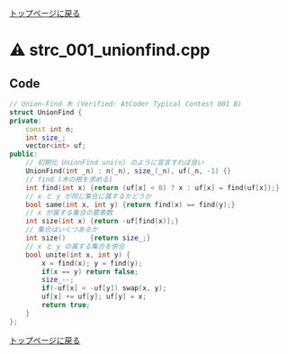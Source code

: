 <!-- mathjax config similar to math.stackexchange -->
<script type="text/javascript"
  src="https://cdn.mathjax.org/mathjax/latest/MathJax.js?config=TeX-AMS-MML_HTMLorMML">
</script>
<script type="text/x-mathjax-config">
  MathJax.Hub.Config({
    TeX: { equationNumbers: { autoNumber: "AMS" }},
    tex2jax: {
      inlineMath: [ ['$','$'] ],
      processEscapes: true
    },
    "HTML-CSS": { matchFontHeight: false },
    displayAlign: "left",
    displayIndent: "2em"
  });
</script>

<script type="text/javascript" src="https://cdnjs.cloudflare.com/ajax/libs/jquery/3.4.1/jquery.min.js"></script>
<link rel="stylesheet" href="../css/copy-button.css" />
<script type="text/javascript" src="../js/balloons.js"></script>
<script type="text/javascript" src="../js/copy-button.js"></script>



[トップページに戻る](../index.html)

# :warning: strc\_001\_unionfind.cpp

## Code

```cpp
// Union-Find 木 (Verified: AtCoder Typical Contest 001 B)
struct UnionFind {
private:
    const int n;
    int size_;
    vector<int> uf;
public:
    // 初期化 UnionFind uni(n) のように宣言すれば良い
    UnionFind(int _n) : n(_n), size_(_n), uf(_n, -1) {}
    // find (木の根を求める)
    int find(int x) {return (uf[x] < 0) ? x : uf[x] = find(uf[x]);}
    // x と y が同じ集合に属するかどうか
    bool same(int x, int y) {return find(x) == find(y);}
    // x が属する集合の要素数
    int size(int x) {return -uf[find(x)];}
    // 集合はいくつあるか
    int size()      {return size_;}
    // x と y の属する集合を併合
    bool unite(int x, int y) {
        x = find(x); y = find(y);
        if(x == y) return false;
        size_--;
        if(-uf[x] < -uf[y]) swap(x, y);
        uf[x] += uf[y]; uf[y] = x;
        return true;
    }
};

```

[トップページに戻る](../index.html)
